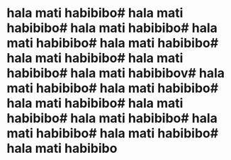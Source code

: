 # hala mati habibibo# hala mati habibibo# hala mati habibibo# hala mati habibibo# hala mati habibibo# hala mati habibibo# hala mati habibibo# hala mati habibibov# hala mati habibibo# hala mati habibibo# hala mati habibibo# hala mati habibibo# hala mati habibibo# hala mati habibibo# hala mati habibibo# hala mati habibibo

